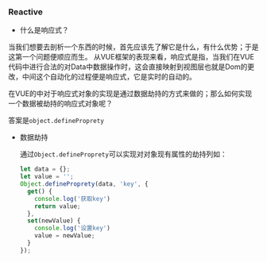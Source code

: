 ### Reactive

* 什么是响应式？

当我们想要去剖析一个东西的时候，首先应该先了解它是什么，有什么优势；于是这第一个问题便顺应而生。
从VUE框架的表现来看，响应式是指，当我们在VUE代码中进行合法的对Data中数据操作时，这会直接映射到视图层也就是Dom的更改，中间这个自动化的过程便是响应式，它是实时的自动的。

在VUE的中对于响应式对象的实现是通过数据劫持的方式来做的；那么如何实现一个数据被劫持的响应式对象呢？

答案是`object.defineProprety`

* 数据劫持

  通过`Object.defineProprety`可以实现对对象现有属性的劫持列如：

  ```javascript
  let data = {};
  let value = '';
  Object.defineProprety(data, 'key', {
  	get() {
      console.log('获取key')
      return value;
    },
    set(newValue) {
      console.log('设置key')
      value = newValue;
    }
  });
  ```

  




